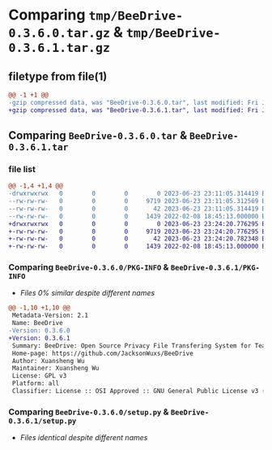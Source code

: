 # Comparing `tmp/BeeDrive-0.3.6.0.tar.gz` & `tmp/BeeDrive-0.3.6.1.tar.gz`

## filetype from file(1)

```diff
@@ -1 +1 @@
-gzip compressed data, was "BeeDrive-0.3.6.0.tar", last modified: Fri Jun 23 23:11:05 2023, max compression
+gzip compressed data, was "BeeDrive-0.3.6.1.tar", last modified: Fri Jun 23 23:24:20 2023, max compression
```

## Comparing `BeeDrive-0.3.6.0.tar` & `BeeDrive-0.3.6.1.tar`

### file list

```diff
@@ -1,4 +1,4 @@
-drwxrwxrwx   0        0        0        0 2023-06-23 23:11:05.314419 BeeDrive-0.3.6.0/
--rw-rw-rw-   0        0        0     9719 2023-06-23 23:11:05.312569 BeeDrive-0.3.6.0/PKG-INFO
--rw-rw-rw-   0        0        0       42 2023-06-23 23:11:05.314419 BeeDrive-0.3.6.0/setup.cfg
--rw-rw-rw-   0        0        0     1439 2022-02-08 18:45:13.000000 BeeDrive-0.3.6.0/setup.py
+drwxrwxrwx   0        0        0        0 2023-06-23 23:24:20.776295 BeeDrive-0.3.6.1/
+-rw-rw-rw-   0        0        0     9719 2023-06-23 23:24:20.776295 BeeDrive-0.3.6.1/PKG-INFO
+-rw-rw-rw-   0        0        0       42 2023-06-23 23:24:20.782348 BeeDrive-0.3.6.1/setup.cfg
+-rw-rw-rw-   0        0        0     1439 2022-02-08 18:45:13.000000 BeeDrive-0.3.6.1/setup.py
```

### Comparing `BeeDrive-0.3.6.0/PKG-INFO` & `BeeDrive-0.3.6.1/PKG-INFO`

 * *Files 0% similar despite different names*

```diff
@@ -1,10 +1,10 @@
 Metadata-Version: 2.1
 Name: BeeDrive
-Version: 0.3.6.0
+Version: 0.3.6.1
 Summary: BeeDrive: Open Source Privacy File Transfering System for Teams and Individual Developers
 Home-page: https://github.com/JacksonWuxs/BeeDrive
 Author: Xuansheng Wu
 Maintainer: Xuansheng Wu
 License: GPL v3
 Platform: all
 Classifier: License :: OSI Approved :: GNU General Public License v3 (GPLv3)
```

### Comparing `BeeDrive-0.3.6.0/setup.py` & `BeeDrive-0.3.6.1/setup.py`

 * *Files identical despite different names*

